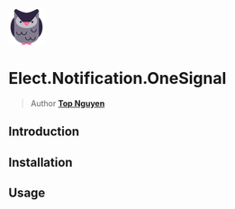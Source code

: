 ﻿![Logo](../../../Logo.png)
# Elect.Notification.OneSignal
> Author [**Top Nguyen**](http://topnguyen.net)

## Introduction

## Installation

## Usage